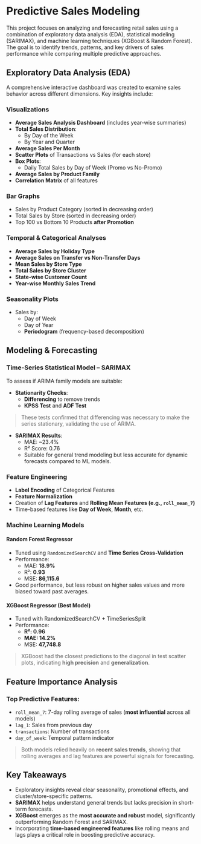 # Predictive Sales Modeling
This project focuses on analyzing and forecasting retail sales using a combination of exploratory data analysis (EDA), statistical modeling (SARIMAX), and machine learning techniques (XGBoost & Random Forest). 
The goal is to identify trends, patterns, and key drivers of sales performance while comparing multiple predictive approaches.
## Exploratory Data Analysis (EDA)
A comprehensive interactive dashboard was created to examine sales behavior across different dimensions. 
Key insights include:
### Visualizations
- **Average Sales Analysis Dashboard** (includes year-wise summaries)
- **Total Sales Distribution**:
  - By Day of the Week
  - By Year and Quarter
- **Average Sales Per Month**
- **Scatter Plots** of Transactions vs Sales (for each store)
- **Box Plots**:
  - Daily Total Sales by Day of Week (Promo vs No-Promo)
- **Average Sales by Product Family**
- **Correlation Matrix** of all features
### Bar Graphs
- Sales by Product Category (sorted in decreasing order)
- Total Sales by Store (sorted in decreasing order)
- Top 100 vs Bottom 10 Products **after Promotion**
### Temporal & Categorical Analyses
- **Average Sales by Holiday Type**
- **Average Sales on Transfer vs Non-Transfer Days**
- **Mean Sales by Store Type**
- **Total Sales by Store Cluster**
- **State-wise Customer Count**
- **Year-wise Monthly Sales Trend**
### Seasonality Plots
- Sales by:
  - Day of Week
  - Day of Year
  - **Periodogram** (frequency-based decomposition)
## Modeling & Forecasting
### Time-Series Statistical Model – SARIMAX
To assess if ARIMA family models are suitable:
- **Stationarity Checks**:
  - **Differencing** to remove trends
  - **KPSS Test** and **ADF Test**
> These tests confirmed that differencing was necessary to make the series stationary, validating the use of ARIMA.
- **SARIMAX Results**:
  - MAE: ~23.4%
  - R² Score: 0.76
  - Suitable for general trend modeling but less accurate for dynamic forecasts compared to ML models.
### Feature Engineering
- **Label Encoding** of Categorical Features
- **Feature Normalization**
- Creation of **Lag Features** and **Rolling Mean Features (e.g., `roll_mean_7`)**
- Time-based features like **Day of Week**, **Month**, etc.
### Machine Learning Models
#### Random Forest Regressor
- Tuned using `RandomizedSearchCV` and **Time Series Cross-Validation**
- Performance:
  - MAE: **18.9%**
  - R²: **0.93**
  - MSE: **86,115.6**
- Good performance, but less robust on higher sales values and more biased toward past averages.
#### XGBoost Regressor (**Best Model**)  
- Tuned with RandomizedSearchCV + TimeSeriesSplit
- Performance:
  - **R²: 0.96**
  - **MAE: 14.2%**
  - MSE: **47,748.8**
> XGBoost had the closest predictions to the diagonal in test scatter plots, indicating **high precision** and **generalization**.
## Feature Importance Analysis
### Top Predictive Features:
- `roll_mean_7`: 7-day rolling average of sales (**most influential** across all models)
- `lag_1`: Sales from previous day
- `transactions`: Number of transactions
- `day_of_week`: Temporal pattern indicator
> Both models relied heavily on **recent sales trends**, showing that rolling averages and lag features are powerful signals for forecasting.
## Key Takeaways
- Exploratory insights reveal clear seasonality, promotional effects, and cluster/store-specific patterns.
- **SARIMAX** helps understand general trends but lacks precision in short-term forecasts.
- **XGBoost** emerges as the **most accurate and robust** model, significantly outperforming Random Forest and SARIMAX.
- Incorporating **time-based engineered features** like rolling means and lags plays a critical role in boosting predictive accuracy.
